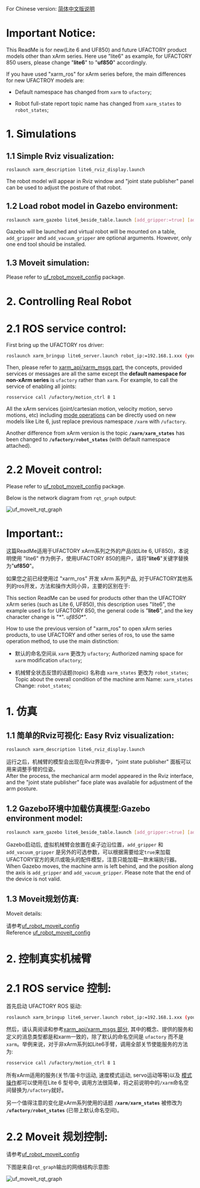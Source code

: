 For Chinese version: [简体中文版说明](#重要说明)

# Important Notice:
This ReadMe is for new(Lite 6 and UF850) and future UFACTORY product models other than xArm series. Here use "lite6" as example, for UFACTORY 850 users, please change "**lite6**" to "**uf850**" accordingly.  

If you have used "xarm_ros" for xArm series before, the main differences for new UFACTROY models are:  

* Default namespace has changed from `xarm` to `ufactory`;  

* Robot full-state report topic name has changed from `xarm_states` to `robot_states`;   


# 1. Simulations

## 1.1 Simple Rviz visualization:  
```bash
roslaunch xarm_description lite6_rviz_display.launch
```
The robot model will appear in Rviz window and "joint state publisher" panel can be used to adjust the posture of that robot.  


## 1.2 Load robot model in Gazebo environment:
```bash
roslaunch xarm_gazebo lite6_beside_table.launch [add_gripper:=true] [add_vacuum_gripper:=true] 
```
Gazebo will be launched and virtual robot will be mounted on a table, `add_gripper` and `add_vacuum_gripper` are optional arguments. However, only one end tool should be installed.  

## 1.3 Moveit simulation:

Please refer to [uf_robot_moveit_config](Readme.md) package.   
  

# 2. Controlling Real Robot

# 2.1 ROS service control:
First bring up the UFACTORY ros driver:
```bash
roslaunch xarm_bringup lite6_server.launch robot_ip:=192.168.1.xxx (your robot IP)
```
Then, please refer to [xarm_api/xarm_msgs part](https://github.com/xArm-Developer/xarm_ros#57-xarm_apixarm_msgs), the concepts, provided services or messages are all the same except the **default namespace for non-xArm series** is `ufactory` rather than `xarm`. For example, to call the service of enabling all joints:
```bash
rosservice call /ufactory/motion_ctrl 8 1
```
All the xArm services (joint/cartesian motion, velocity motion, servo motions, etc) including [mode operations](https://github.com/xArm-Developer/xarm_ros#6-mode-change) can be directly used on new models like Lite 6, just replace previous namespace `/xarm` with `/ufactory`. 

Another difference from xArm version is the topic **`/xarm/xarm_states`** has been changed to **`/ufactory/robot_states`** (with default namespace attached).

# 2.2 Moveit control:

Please refer to [uf_robot_moveit_config](uf_robot_moveit_config/Readme.md) package.    

Below is the network diagram from `rqt_graph` output:  
  

![uf_moveit_rqt_graph](./doc/uf_moveit_rqt_graph.png) 



# Important::

这篇ReadMe适用于UFACTORY xArm系列之外的产品(如Lite 6, UF850)，本说明使用 "lite6" 作为例子，使用UFACTORY 850的用户，请将"**lite6**"关键字替换为"**uf850**"。  

如果您之前已经使用过 "xarm_ros" 开发 xArm 系列产品, 对于UFACTORY其他系列的ros开发，方法和操作大同小异，主要的区别在于:  

This section ReadMe can be used for products other than the UFACTORY xArm series (such as Lite 6, UF850), this description uses "lite6", the example used is for UFACTORY 850, the general code is "**lite6**", and the key character change is "*". *uf850**".  

How to use the previous version of "xarm_ros" to open xArm series products, to use UFACTORY and other series of ros, to use the same operation method, to use the main distinction:

* 默认的命名空间从 `xarm` 更改为 `ufactory`;  Authorized naming space for `xarm` modification `ufactory`;

* 机械臂全状态反馈的话题(topic) 名称由 `xarm_states` 更改为 `robot_states`;   Topic about the overall condition of the machine arm Name: `xarm_states` Change: `robot_states`;


# 1. 仿真

## 1.1 简单的Rviz可视化:  Easy Rviz visualization:
```bash
roslaunch xarm_description lite6_rviz_display.launch
```
运行之后，机械臂的模型会出现在Rviz界面中，"joint state publisher" 面板可以用来调整手臂的位姿。  
After the process, the mechanical arm model appeared in the Rviz interface, and the "joint state publisher" face plate was available for adjustment of the arm posture.

## 1.2 Gazebo环境中加载仿真模型:Gazebo environment model:
```bash
roslaunch xarm_gazebo lite6_beside_table.launch [add_gripper:=true] [add_vacuum_gripper:=true] 
```
Gazebo启动后, 虚拟机械臂会放置在桌子边沿位置，`add_gripper` 和 `add_vacuum_gripper` 是另外的可选参数，可以根据需要给定`true`来加载UFACTORY官方的夹爪或吸头的配件模型，注意只能加载一款末端执行器。
When Gazebo moves, the machine arm is left behind, and the position along the axis is `add_gripper` and `add_vacuum_gripper`. Please note that the end of the device is not valid.

## 1.3 Moveit规划仿真:
Moveit details:

请参考[uf_robot_moveit_config](uf_robot_moveit_config/Readme_cn.md)   
Reference [uf_robot_moveit_config](uf_robot_moveit_config/Readme_cn.md) 

# 2. 控制真实机械臂

# 2.1 ROS service 控制:
首先启动 UFACTORY ROS 驱动:
```bash
roslaunch xarm_bringup lite6_server.launch robot_ip:=192.168.1.xxx (your robot IP)
```
然后，请认真阅读和参考[xarm_api/xarm_msgs 部分](https://github.com/xArm-Developer/xarm_ros/blob/master/ReadMe_cn.md#57-xarm_apixarm_msgs), 其中的概念、提供的服务和定义的消息类型都是和xarm一致的，除了默认的命名空间是 `ufactory` 而不是 `xarm`。举例来说，对于非xArm系列如Lite6手臂，调用全部关节使能服务的方法为:
```bash
rosservice call /ufactory/motion_ctrl 8 1
```
所有xArm适用的服务(关节/笛卡尔运动, 速度模式运动, servo运动等等)以及 [模式操作](https://github.com/xArm-Developer/xarm_ros/blob/master/ReadMe_cn.md#6-%E6%A8%A1%E5%BC%8F%E5%88%87%E6%8D%A2)都可以使用在Lite 6 型号中, 调用方法很简单，将之前说明中的`/xarm`命名空间替换为`/ufactory`就好。 

另一个值得注意的变化是xArm系列使用的话题 **`/xarm/xarm_states`** 被修改为 **`/ufactory/robot_states`** (已带上默认命名空间)。

# 2.2 Moveit 规划控制:

请参考[uf_robot_moveit_config](uf_robot_moveit_config/Readme_cn.md)   

下图是来自`rqt_graph`输出的网络结构示意图:  

![uf_moveit_rqt_graph](./doc/uf_moveit_rqt_graph.png) 
